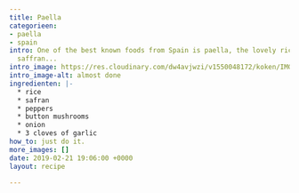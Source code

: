 ```yaml
---
title: Paella
categorieen:
- paella
- spain
intro: One of the best known foods from Spain is paella, the lovely rice dish with
  saffran...
intro_image: https://res.cloudinary.com/dw4avjwzi/v1550048172/koken/IMG_1961.jpg
intro_image-alt: almost done
ingredienten: |-
  * rice
  * safran
  * peppers
  * button mushrooms
  * onion
  * 3 cloves of garlic
how_to: just do it.
more_images: []
date: 2019-02-21 19:06:00 +0000
layout: recipe

---
```

